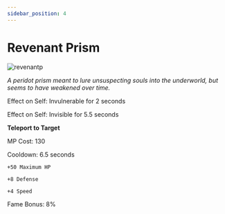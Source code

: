 ```yaml
---
sidebar_position: 4
---
```


# Revenant Prism

![revenantp](https://vwiki.valorserver.com/api/item/picture/revenant%20prism)

<i>A peridot prism meant to lure unsuspecting souls into the underworld, but seems to have weakened over time.</i>

Effect on Self: Invulnerable for 2 seconds

Effect on Self: Invisible for 5.5 seconds

**Teleport to Target**

MP Cost: 130 

Cooldown: 6.5 seconds
  
    +50 Maximum HP
    
    +8 Defense
    
    +4 Speed

Fame Bonus: 8%
